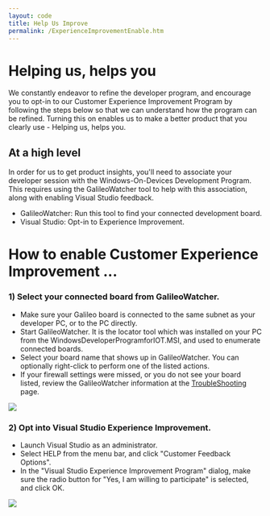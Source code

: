```yaml
---
layout: code
title: Help Us Improve
permalink: /ExperienceImprovementEnable.htm
---
```


# Helping us, helps you
We constantly endeavor to refine the developer program, and encourage you to opt-in to our Customer Experience Improvement Program by following the steps below so that we can understand how the program can be refined. Turning this on enables us to make a better product that you clearly use - Helping us, helps you.

## At a high level
In order for us to get product insights, you'll need to associate your developer session with the Windows-On-Devices Development Program.  This requires using the GalileoWatcher tool to help with this association, along with enabling Visual Studio feedback.


* GalileoWatcher:  Run this tool to find your connected development board.
* Visual Studio:  Opt-in to Experience Improvement.

# How to enable Customer Experience Improvement ...

### 1) Select your connected board from GalileoWatcher.
  * Make sure your Galileo board is connected to the same subnet as your developer PC, or to the PC directly.
  * Start GalileoWatcher.  It is the locator tool which was installed on your PC from the WindowsDeveloperProgramforIOT.MSI, and used to enumerate connected boards.
  * Select your board name that shows up in GalileoWatcher.  You can optionally right-click to perform one of the listed actions.
  * If your firewall settings were missed, or you do not see your board listed, review the GalileoWatcher information at the [TroubleShooting]({{site.baseurl}}/win8/TroubleShooting.htm) page.

  ![]({{site.baseurl}}/images/GalileoWatcherExample.png)

### 2) Opt into Visual Studio Experience Improvement.  
  * Launch Visual Studio as an administrator.
  * Select HELP from the menu bar, and click "Customer Feedback Options".
  * In the "Visual Studio Experience Improvement Program" dialog, make sure the radio button for "Yes, I am willing to participate" is selected, and click OK.
 
  ![]({{site.baseurl}}/images/VSFeedback.png)




